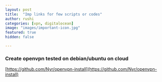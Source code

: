 ```yaml
---
layout: post
title:  "Imp links for few scripts or codes"
author: rushi
categories: [vpn, digitalocean]
image: "images/important-icon.jpg"
featured: true
hidden: false

---
```


### Create openvpn tested on debian/ubuntu on cloud
[https://github.com/Nyr/openvpn-install](https://github.com/Nyr/openvpn-install)